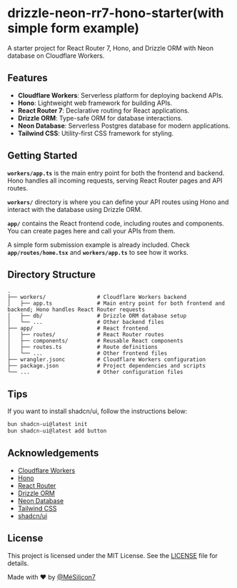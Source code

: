 # drizzle-neon-rr7-hono-starter(with simple form example)

A starter project for React Router 7, Hono, and Drizzle ORM with Neon database on Cloudflare Workers.

## Features
- **Cloudflare Workers**: Serverless platform for deploying backend APIs.
- **Hono**: Lightweight web framework for building APIs.
- **React Router 7**: Declarative routing for React applications.
- **Drizzle ORM**: Type-safe ORM for database interactions.
- **Neon Database**: Serverless Postgres database for modern applications.
- **Tailwind CSS**: Utility-first CSS framework for styling.



## Getting Started

**`workers/app.ts`** is the main entry point for both the frontend and backend. Hono handles all incoming requests, serving React Router pages and API routes.

**`workers/`** directory is where you can define your API routes using Hono and interact with the database using Drizzle ORM.

**`app/`** contains the React frontend code, including routes and components. You can create pages here and call your APIs from them.

A simple form submission example is already included. Check **`app/routes/home.tsx`** and **`workers/app.ts`** to see how it works.

## Directory Structure

```
.
├── workers/                # Cloudflare Workers backend
│   ├── app.ts              # Main entry point for both frontend and backend; Hono handles React Router requests
│   ├── db/                 # Drizzle ORM database setup
│   └── ...                 # Other backend files
├── app/                    # React frontend
│   ├── routes/             # React Router routes
│   ├── components/         # Reusable React components
│   ├── routes.ts           # Route definitions
│   └── ...                 # Other frontend files
├── wrangler.jsonc          # Cloudflare Workers configuration
├── package.json            # Project dependencies and scripts
└── ...                     # Other configuration files
```

## Tips

If you want to install shadcn/ui, follow the instructions below:
```bash
bun shadcn-ui@latest init
bun shadcn-ui@latest add button
```


## Acknowledgements
- [Cloudflare Workers](https://workers.cloudflare.com/)
- [Hono](https://hono.dev/)
- [React Router](https://reactrouter.com/)
- [Drizzle ORM](https://orm.drizzle.team/)
- [Neon Database](https://neon.tech/)
- [Tailwind CSS](https://tailwindcss.com/)
- [shadcn/ui](https://ui.shadcn.com/)

## License
This project is licensed under the MIT License. See the [LICENSE](LICENSE) file for details.


Made with ❤️ by [@MéSilicon7](https://github.com/MéSilicon7)